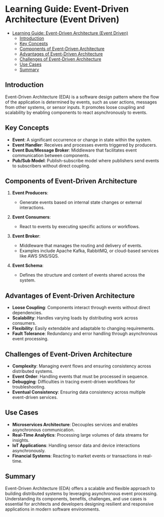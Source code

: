 # Learning Guide: Event-Driven Architecture (Event Driven)

- [Learning Guide: Event-Driven Architecture (Event Driven)](#learning-guide-event-driven-architecture-event-driven)
  - [Introduction](#introduction)
  - [Key Concepts](#key-concepts)
  - [Components of Event-Driven Architecture](#components-of-event-driven-architecture)
  - [Advantages of Event-Driven Architecture](#advantages-of-event-driven-architecture)
  - [Challenges of Event-Driven Architecture](#challenges-of-event-driven-architecture)
  - [Use Cases](#use-cases)
  - [Summary](#summary)

## Introduction

Event-Driven Architecture (EDA) is a software design pattern where the flow of the application is determined by events, such as user actions, messages from other systems, or sensor inputs. It promotes loose coupling and scalability by enabling components to react asynchronously to events.

## Key Concepts

- **Event**: A significant occurrence or change in state within the system.
- **Event Handler**: Receives and processes events triggered by producers.
- **Event Bus/Message Broker**: Middleware that facilitates event communication between components.
- **Pub/Sub Model**: Publish-subscribe model where publishers send events to subscribers without direct coupling.

## Components of Event-Driven Architecture

1. **Event Producers**:
   - Generate events based on internal state changes or external interactions.

2. **Event Consumers**:
   - React to events by executing specific actions or workflows.

3. **Event Broker**:
   - Middleware that manages the routing and delivery of events.
   - Examples include Apache Kafka, RabbitMQ, or cloud-based services like AWS SNS/SQS.

4. **Event Schema**:
   - Defines the structure and content of events shared across the system.

## Advantages of Event-Driven Architecture

- **Loose Coupling**: Components interact through events without direct dependencies.
- **Scalability**: Handles varying loads by distributing work across consumers.
- **Flexibility**: Easily extendable and adaptable to changing requirements.
- **Fault Tolerance**: Redundancy and error handling through asynchronous event processing.

## Challenges of Event-Driven Architecture

- **Complexity**: Managing event flows and ensuring consistency across distributed systems.
- **Event Order**: Handling events that must be processed in sequence.
- **Debugging**: Difficulties in tracing event-driven workflows for troubleshooting.
- **Eventual Consistency**: Ensuring data consistency across multiple event-driven services.

## Use Cases

- **Microservices Architecture**: Decouples services and enables asynchronous communication.
- **Real-Time Analytics**: Processing large volumes of data streams for insights.
- **IoT Applications**: Handling sensor data and device interactions asynchronously.
- **Financial Systems**: Reacting to market events or transactions in real-time.

## Summary

Event-Driven Architecture (EDA) offers a scalable and flexible approach to building distributed systems by leveraging asynchronous event processing. Understanding its components, benefits, challenges, and use cases is essential for architects and developers designing resilient and responsive applications in modern software environments.
